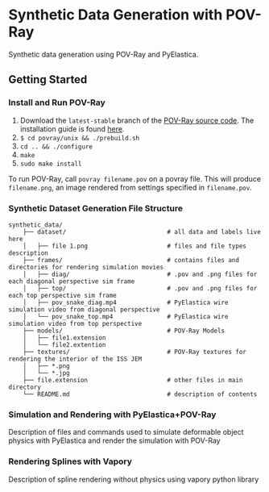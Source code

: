 # Synthetic Data Generation with POV-Ray

Synthetic data generation using POV-Ray and PyElastica.


## Getting Started

### Install and Run POV-Ray 

1. Download the `latest-stable` branch of the [POV-Ray source code](https://github.com/POV-Ray/povray/tree/latest-stable). The installation guide is found [here](https://github.com/POV-Ray/povray/blob/latest-stable/unix/README.md).
2. `$ cd povray/unix && ./prebuild.sh`
3. `cd .. && ./configure`
4. `make`
5. `sudo make install`

To run POV-Ray, call `povray filename.pov` on a povray file. This will produce `filename.png`, an image rendered from settings specified in `filename.pov`.

### Synthetic Dataset Generation File Structure

```
synthetic_data/
    ├── dataset/                            # all data and labels live here
    │   ├── file 1.png                      # files and file types description				
    ├── frames/                             # contains files and directories for rendering simulation movies
    │   ├── diag/                           # .pov and .png files for each diagonal perspective sim frame
    │   ├── top/                            # .pov and .png files for each top perspective sim frame
    │   ├── pov_snake_diag.mp4              # PyElastica wire simulation video from diagonal perspective
    │   └── pov_snake_top.mp4               # PyElastica wire simulation video from top perspective
    ├── models/                             # POV-Ray Models
    │   ├── file1.extension
    │   └── file2.extention
    ├── textures/                           # POV-Ray textures for rendering the interior of the ISS JEM
    │   ├── *.png
    │   └── *.jpg
    ├── file.extension                      # other files in main directory
    └── README.md                           # description of contents
```

### Simulation and Rendering with PyElastica+POV-Ray

Description of files and commands used to simulate deformable object physics with PyElastica and render the simulation with POV-Ray

### Rendering Splines with Vapory

Description of spline rendering without physics using vapory python library